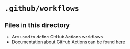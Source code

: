 # `.github/workflows`

## Files in this directory

- Are used to define GitHub Actions workflows
- Documentation about GitHub Actions can be found [here](https://docs.github.com/en/actions/learn-github-actions/understanding-github-actions)
